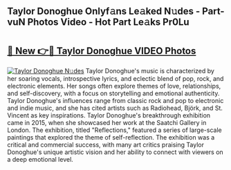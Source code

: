 ## Taylor Donoghue Onlyf𝚊ns Le𝚊ked N𝚞des - Part-vuN Photos Video - Hot Part Le𝚊ks Pr0Lu

# <h2><a href="http://ab97393.deff.icu/?id=Taylor+Donoghue">🔗 New 👉🔴 Taylor Donoghue VIDEO Photos</a></h2>

[![Taylor Donoghue N𝚞des](https://i.imgur.com/rIISA9y.gif)](http://ab97393.deff.icu/?id=Taylor+Donoghue)
Taylor Donoghue's music is characterized by her soaring vocals, introspective lyrics, and eclectic blend of pop, rock, and electronic elements. Her songs often explore themes of love, relationships, and self-discovery, with a focus on storytelling and emotional authenticity. Taylor Donoghue's influences range from classic rock and pop to electronic and indie music, and she has cited artists such as Radiohead, Björk, and St. Vincent as key inspirations. Taylor Donoghue's breakthrough exhibition came in 2015, when she showcased her work at the Saatchi Gallery in London. The exhibition, titled "Reflections," featured a series of large-scale paintings that explored the theme of self-reflection. The exhibition was a critical and commercial success, with many art critics praising Taylor Donoghue's unique artistic vision and her ability to connect with viewers on a deep emotional level.
